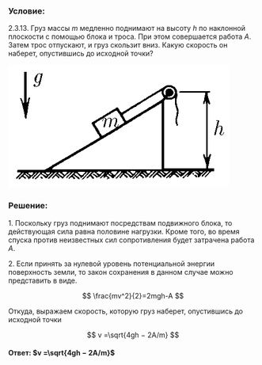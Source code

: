 ###  Условие:

$2.3.13.$ Груз массы $m$ медленно поднимают на высоту $h$ по наклонной плоскости с помощью блока и троса. При этом совершается работа $A$. Затем трос отпускают, и груз скользит вниз. Какую скорость он наберет, опустившись до исходной точки?

![К задаче $2.3.13$|446x249, 40%](../../img/2.3.13/2.3.13.png)

###  Решение:

1\. Поскольку груз поднимают посредствам подвижного блока, то действующая сила равна половине нагрузки. Кроме того, во время спуска против неизвестных сил сопротивления будет затрачена работа $A$.

2\. Если принять за нулевой уровень потенциальной энергии поверхность земли, то закон сохранения в данном случае можно представить в виде.

$$
\frac{mv^2}{2}=2mgh-A
$$

Откуда, выражаем скорость, которую груз наберет, опустившись до исходной точки

$$
v =\sqrt{4gh − 2A/m}
$$

#### Ответ: $v =\sqrt{4gh − 2A/m}$